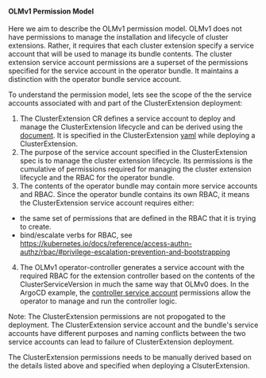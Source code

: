 #### OLMv1 Permission Model

Here we aim to describe the OLMv1 permission model. OLMv1 does not have permissions to manage the installation and lifecycle of cluster extensions. Rather, it requires that each cluster extension specify a service account that will be used to manage its bundle contents. The cluster extension service account permissions are a superset of the permissions specified for the service account in the operator bundle. It maintains a distinction with the operator bundle service account.

To understand the permission model, lets see the scope of the the service accounts associated with and part of the ClusterExtension deployment:

1) The ClusterExtension CR defines a service account to deploy and manage the ClusterExtension lifecycle and can be derived using the [document](../howto/dervice-service-account.md). It is specified in the ClusterExtension [yaml](../tutorials/install-extension#L71) while deploying a ClusterExtension.
2) The purpose of the service account specified in the ClusterExtension spec is to manage the cluster extension lifecycle. Its permissions is the cumulative of permissions required for managing the cluster extension lifecycle and the RBAC for the operator bundle.
3) The contents of the operator bundle may contain more service accounts and RBAC. Since the operator bundle contains its own RBAC, it means the ClusterExtension service account requires either:
- the same set of permissions that are defined in the RBAC that it is trying to create.
- bind/escalate verbs for RBAC, see https://kubernetes.io/docs/reference/access-authn-authz/rbac/#privilege-escalation-prevention-and-bootstrapping
4) The OLMv1 operator-controller generates a service account with the required RBAC for the extension controller based on the contents of the ClusterServiceVersion in much the same way that OLMv0 does. In the ArgoCD example, the [controller service account](https://github.com/argoproj-labs/argocd-operator/blob/da6b8a7e68f71920de9545152714b9066990fc4b/deploy/olm-catalog/argocd-operator/0.6.0/argocd-operator.v0.6.0.clusterserviceversion.yaml#L1124) permissions allow the operator to manage and run the controller logic.

Note: The ClusterExtension permissions are not propogated to the deployment. The ClusterExtension service account and the bundle's service accounts have different purposes and naming conflicts between the two service accounts can lead to failure of ClusterExtension deployment.

The ClusterExtension permissions needs to be manually derived based on the details listed above and specified when deploying a ClsuterExtension.

